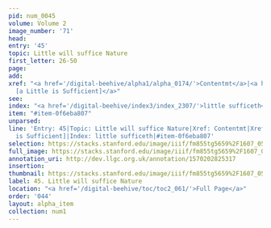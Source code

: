 ```yaml
---
pid: num_0045
volume: Volume 2
image_number: '71'
head: 
entry: '45'
topic: Little will suffice Nature
first_letter: 26-50
page: 
add: 
xref: "<a href='/digital-beehive/alpha1/alpha_0174/'>Contentmt</a>|<a href='/digital-beehive/toc/toc2_225/'>1160
  [a Little is Sufficient]</a>"
see: 
index: "<a href='/digital-beehive/index3/index_2307/'>little sufficeth</a>"
item: "#item-0f6eba807"
unparsed: 
line: 'Entry: 45|Topic: Little will suffice Nature|Xref: Contentmt|Xref: 1160 [a Little
  is Sufficient]|Index: little sufficeth|#item-0f6eba807'
selection: https://stacks.stanford.edu/image/iiif/fm855tg5659%2F1607_0538/217,2314,3131,559/full/0/default.jpg
full_image: https://stacks.stanford.edu/image/iiif/fm855tg5659%2F1607_0538/full/full/0/default.jpg
annotation_uri: http://dev.llgc.org.uk/annotation/1570202825317
insertion: 
thumbnail: https://stacks.stanford.edu/image/iiif/fm855tg5659%2F1607_0538/217,2314,600,180/250,/0/default.jpg
label: 45. Little will suffice Nature
location: "<a href='/digital-beehive/toc/toc2_061/'>Full Page</a>"
order: '044'
layout: alpha_item
collection: num1
---
```

